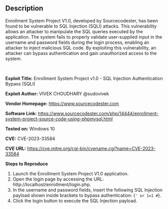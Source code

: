 ## Description

Enrollment System Project V1.0, developed by Sourcecodester, has been found to be vulnerable to SQL Injection (SQLI) attacks. This vulnerability allows an attacker to manipulate the SQL queries executed by the application. The system fails to properly validate user-supplied input in the username and password fields during the login process, enabling an attacker to inject malicious SQL code. By exploiting this vulnerability, an attacker can bypass authentication and gain unauthorized access to the system.

</br>

**Exploit Title:** Enrollment System Project v1.0 - SQL Injection Authentication Bypass (SQLI)

**Exploit Author:** VIVEK CHOUDHARY @sudovivek

**Vendor Homepage:** https://www.sourcecodester.com

**Software Link:** https://www.sourcecodester.com/php/14444/enrollment-system-project-source-code-using-phpmysql.html

**Tested on:** Windows 10

**CVE:** CVE-2023-33584

**CVE URL:** https://cve.mitre.org/cgi-bin/cvename.cgi?name=CVE-2023-33584

**Steps to Reproduce**

1.	Launch the Enrollment System Project V1.0 application.
2.	Open the login page by accessing the URL: http://localhost/enrollment/login.php.
3.	In the username and password fields, insert the following SQL Injection payload shown inside brackets to bypass authentication: {```' or 1=1 #```}.
4.	Click the login button to execute the SQL Injection payload.

